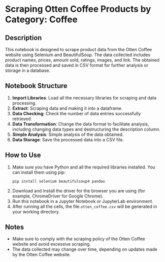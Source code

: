 # Scraping Otten Coffee Products by Category: Coffee

## Description
This notebook is designed to scrape product data from the Otten Coffee website using Selenium and BeautifulSoup. The data collected includes product names, prices, amount sold, ratings, images, and link. The obtained data is then processed and saved in CSV format for further analysis or storage in a database.

## Notebook Structure
1. **Import Libraries**: Load all the necessary libraries for scraping and data processing.
2. **Extract**: Scraping data and making it into a dataframe.
3. **Data Checking**: Check the number of data entries successfully retrieved.
4. **Data Transformation**: Change the data format to facilitate analysis, including changing data types and destructuring the description column.
5. **Simple Analysis**: Simple analysis of the data obtained.
6. **Data Storage**: Save the processed data into a CSV file.

## How to Use
1. Make sure you have Python and all the required libraries installed. You can install them using pip:
   ```bash
   pip install selenium beautifulsoup4 pandas
   ```
2. Download and install the driver for the browser you are using (for example, ChromeDriver for Google Chrome).
3. Run this notebook in a Jupyter Notebook or JupyterLab environment.
4. After running all the cells, the file `otten_coffee.csv` will be generated in your working directory.

## Notes
- Make sure to comply with the scraping policy of the Otten Coffee website and avoid excessive scraping.
- The data collected may change over time, depending on updates made by the Otten Coffee website.